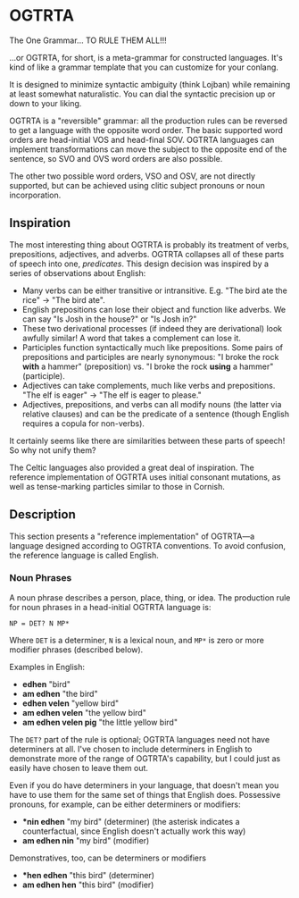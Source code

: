 # OGTRTA

The One Grammar... TO RULE THEM ALL!!!

...or OGTRTA, for short, is a meta-grammar for constructed languages. It's kind of like a grammar template that you can customize for your conlang.

It is designed to minimize syntactic ambiguity (think Lojban) while remaining at least somewhat naturalistic. You can dial the syntactic precision up or down to your liking.

OGTRTA is a "reversible" grammar: all the production rules can be reversed to get a language with the opposite word order. The basic supported word orders are head-initial VOS and head-final SOV. OGTRTA languages can implement transformations can move the subject to the opposite end of the sentence, so SVO and OVS word orders are also possible.

The other two possible word orders, VSO and OSV, are not directly supported, but can be achieved using clitic subject pronouns or noun incorporation.

## Inspiration

The most interesting thing about OGTRTA is probably its treatment of verbs, prepositions, adjectives, and adverbs.
OGTRTA collapses all of these parts of speech into one, _predicates_. This design decision was inspired by a series of observations about English:

- Many verbs can be either transitive or intransitive. E.g. "The bird ate the rice" &rarr; "The bird ate".
- English prepositions can lose their object and function like adverbs. We can say "Is Josh in the house?" or "Is Josh in?"
- These two derivational processes (if indeed they are derivational) look awfully similar! A word that takes a complement can lose it.
- Participles function syntactically much like prepositions. Some pairs of prepositions and participles are nearly synonymous: "I broke the rock **with** a hammer" (preposition) vs. "I broke the rock **using** a hammer" (participle).
- Adjectives can take complements, much like verbs and prepositions. "The elf is eager" &rarr; "The elf is eager to please."
- Adjectives, prepositions, and verbs can all modify nouns (the latter via relative clauses) and can be the predicate of a sentence (though English requires a copula for non-verbs).

It certainly seems like there are similarities between these parts of speech! So why not unify them?

The Celtic languages also provided a great deal of inspiration. The reference implementation of OGTRTA uses initial consonant mutations, as well as tense-marking particles similar to those in Cornish.

## Description

This section presents a "reference implementation" of OGTRTA—a language designed according to OGTRTA conventions. To avoid confusion, the reference language is called English.

### Noun Phrases

A noun phrase describes a person, place, thing, or idea. The production rule for noun phrases in a head-initial OGTRTA language is:

```
NP = DET? N MP*
```

Where `DET` is a determiner, `N` is a lexical noun, and `MP*` is zero or more modifier phrases (described below).

Examples in English:

- **edhen** "bird"
- **am edhen** "the bird"
- **edhen velen** "yellow bird"
- **am edhen velen** "the yellow bird"
- **am edhen velen pig** "the little yellow bird"

The `DET?` part of the rule is optional; OGTRTA languages need not have determiners at all. I've chosen to include determiners in English to demonstrate more of the range of OGTRTA's capability, but I could just as easily have chosen to leave them out.

Even if you do have determiners in your language, that doesn't mean you have to use them for the same set of things that English does. Possessive pronouns, for example, can be either determiners or modifiers:

- **\*nin edhen** "my bird" (determiner) (the asterisk indicates a counterfactual, since English doesn't actually work this way)
- **am edhen nin** "my bird" (modifier)

Demonstratives, too, can be determiners or modifiers

- **\*hen edhen** "this bird" (determiner)
- **am edhen hen** "this bird" (modifier)
